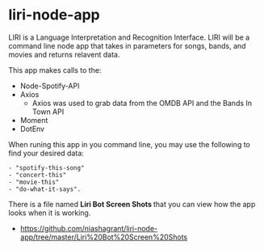 # liri-node-app

LIRI is a Language Interpretation and Recognition Interface. LIRI will be a command line node app that takes in parameters for songs, bands, and movies and returns relavent data.

This app makes calls to the:

- Node-Spotify-API
- Axios
  - Axios was used to grab data from the OMDB API and the Bands In Town API
- Moment
- DotEnv

When runing this app in you command line, you may use the following to find your desired data:

    - "spotify-this-song"
    - "concert-this"
    - "movie-this"
    - "do-what-it-says".

There is a file named <b> Liri Bot Screen Shots </b> that you can view how the app looks when it is working.

- https://github.com/niashagrant/liri-node-app/tree/master/Liri%20Bot%20Screen%20Shots

